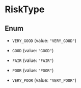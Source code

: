 
# RiskType

## Enum


* `VERY_GOOD` (value: `"VERY_GOOD"`)

* `GOOD` (value: `"GOOD"`)

* `FAIR` (value: `"FAIR"`)

* `POOR` (value: `"POOR"`)

* `VERY_POOR` (value: `"VERY_POOR"`)



